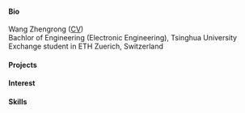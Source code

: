 #### Bio
Wang Zhengrong ([CV](CV\CV_eng.pdf)) <br/>
Bachlor of Engineering (Electronic Engineering), Tsinghua University <br/>
Exchange student in ETH Zuerich, Switzerland <br/>



#### Projects


#### Interest

#### Skills